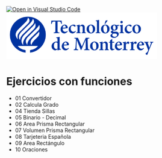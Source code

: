 [![Open in Visual Studio Code](https://classroom.github.com/assets/open-in-vscode-f059dc9a6f8d3a56e377f745f24479a46679e63a5d9fe6f495e02850cd0d8118.svg)](https://classroom.github.com/online_ide?assignment_repo_id=5788899&assignment_repo_type=AssignmentRepo)
![Tec de Monterrey](images/logotecmty.png)
# Ejercicios con funciones

- 01 Convertidor
- 02 Calcula Grado
- 04 Tienda Sillas
- 05 Binario - Decimal
- 06 Area Prisma Rectangular
- 07 Volumen Prisma Rectangular
- 08 Tarjeteria Española
- 09 Area Rectángulo
- 10 Oraciones
